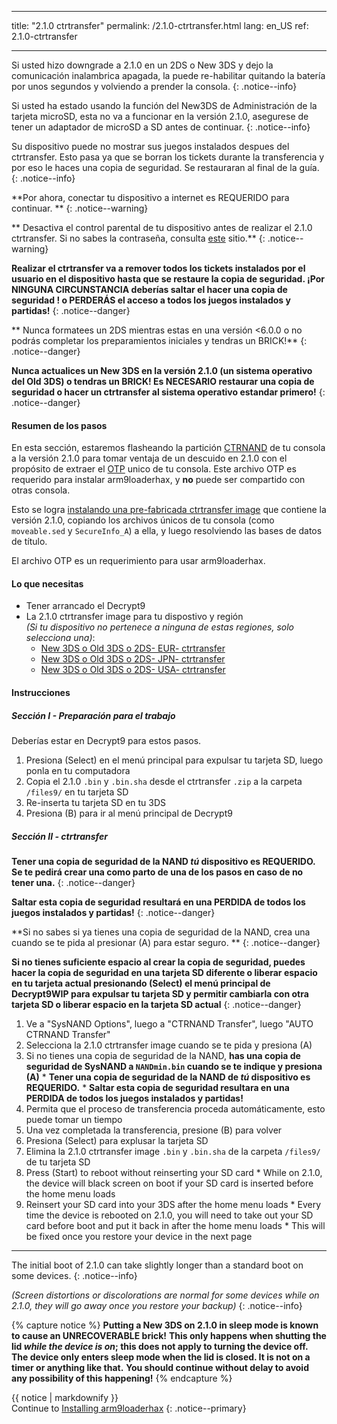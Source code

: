 * * *

title: "2.1.0 ctrtransfer" permalink: /2.1.0-ctrtransfer.html lang: en_US ref: 2.1.0-ctrtransfer

* * *

Si usted hizo downgrade a 2.1.0 en un 2DS o New 3DS y dejo la comunicación inalambrica apagada, la puede re-habilitar quitando la batería por unos segundos y volviendo a prender la consola. {: .notice--info}

Si usted ha estado usando la función del New3DS de Administración de la tarjeta microSD, esta no va a funcionar en la versión 2.1.0, asegurese de tener un adaptador de microSD a SD antes de continuar. {: .notice--info}

Su dispositivo puede no mostrar sus juegos instalados despues del ctrtransfer. Esto pasa ya que se borran los tickets durante la transferencia y por eso le haces una copia de seguridad. Se restauraran al final de la guía. {: .notice--info}

**Por ahora, conectar tu dispositivo a internet es REQUERIDO para continuar. ** {: .notice--warning}

** Desactiva el control parental de tu dispositivo antes de realizar el 2.1.0 ctrtransfer. Si no sabes la contraseña, consulta [este](https://mkey.salthax.org/) sitio.** {: .notice--warning}

**Realizar el ctrtransfer va a remover todos los tickets instalados por el usuario en el dispositivo hasta que se restaure la copia de seguridad. ¡Por NINGUNA CIRCUNSTANCIA deberías saltar el hacer una copia de seguridad ! o PERDERÁS el acceso a todos los juegos instalados y partidas!** {: .notice--danger}

** Nunca formatees un 2DS mientras estas en una versión <6.0.0 o no podrás completar los preparamientos iniciales y tendras un BRICK!** {: .notice--danger}

**Nunca actualices un New 3DS en la versión 2.1.0 (un sistema operativo del Old 3DS) o tendras un BRICK! Es NECESARIO restaurar una copia de seguridad o hacer un ctrtransfer al sistema operativo estandar primero!** {: .notice--danger}

#### Resumen de los pasos

En esta sección, estaremos flasheando la partición [CTRNAND](https://www.3dbrew.org/wiki/Flash_Filesystem#CTR_partition) de tu consola a la versión 2.1.0 para tomar ventaja de un descuido en 2.1.0 con el propósito de extraer el [OTP](otp-info) unico de tu consola. Este archivo OTP es requerido para instalar arm9loaderhax, y **no** puede ser compartido con otras consola.

Esto se logra [instalando una pre-fabricada ctrtransfer image](https://www.reddit.com/r/3dshacks/comments/4zhe4a/) que contiene la versión 2.1.0, copiando los archivos únicos de tu consola (como `moveable.sed` y `SecureInfo_A`) a ella, y luego resolviendo las bases de datos de título.

El archivo OTP es un requerimiento para usar arm9loaderhax.

#### Lo que necesitas

* Tener arrancado el Decrypt9
* La 2.1.0 ctrtransfer image para tu dispostivo y región  
    *(Si tu dispositivo no pertenece a ninguna de estas regiones, solo selecciona una)*: 
    * [New 3DS o Old 3DS o 2DS- EUR- ctrtransfer](magnet:?xt=urn:btih:89acc9c1b488b8b38251de0ddf07975d6bd354a1&dn=2.1.0-4E%5Fctrtransfer%5Fo3ds.zip&tr=udp%3A%2F%2Ftracker.coppersurfer.tk%3A6969%2Fannounce&tr=udp%3A%2F%2Ftracker.opentrackr.org%3A1337%2Fannounce&tr=http%3A%2F%2Ftracker.opentrackr.org%3A1337%2Fannounce&tr=udp%3A%2F%2Fzer0day.ch%3A1337%2Fannounce&tr=udp%3A%2F%2Ftracker.leechers-paradise.org%3A6969%2Fannounce&tr=http%3A%2F%2Fexplodie.org%3A6969%2Fannounce&tr=udp%3A%2F%2Fexplodie.org%3A6969%2Fannounce&tr=udp%3A%2F%2F9.rarbg.com%3A2710%2Fannounce&tr=udp%3A%2F%2Fp4p.arenabg.com%3A1337%2Fannounce&tr=http%3A%2F%2Fp4p.arenabg.com%3A1337%2Fannounce&tr=udp%3A%2F%2Ftracker.aletorrenty.pl%3A2710%2Fannounce&tr=http%3A%2F%2Ftracker.aletorrenty.pl%3A2710%2Fannounce&tr=http%3A%2F%2Ftracker1.wasabii.com.tw%3A6969%2Fannounce&tr=http%3A%2F%2Ftracker.baravik.org%3A6970%2Fannounce&tr=http%3A%2F%2Ftracker.tfile.me%2Fannounce&tr=udp%3A%2F%2Ftorrent.gresille.org%3A80%2Fannounce&tr=http%3A%2F%2Ftorrent.gresille.org%2Fannounce&tr=udp%3A%2F%2Ftracker.yoshi210.com%3A6969%2Fannounce&tr=udp%3A%2F%2Ftracker.tiny-vps.com%3A6969%2Fannounce&tr=udp%3A%2F%2Ftracker.filetracker.pl%3A8089%2Fannounce) 
    * [New 3DS o Old 3DS o 2DS- JPN- ctrtransfer](magnet:?xt=urn:btih:3dbb9c9c85a33c6242f424dcbaebcacdd8a5912b&dn=2.1.0-4J%5Fctrtransfer%5Fo3ds.zip&tr=udp%3A%2F%2Ftracker.coppersurfer.tk%3A6969%2Fannounce&tr=udp%3A%2F%2Ftracker.opentrackr.org%3A1337%2Fannounce&tr=http%3A%2F%2Ftracker.opentrackr.org%3A1337%2Fannounce&tr=udp%3A%2F%2Fzer0day.ch%3A1337%2Fannounce&tr=udp%3A%2F%2Ftracker.leechers-paradise.org%3A6969%2Fannounce&tr=http%3A%2F%2Fexplodie.org%3A6969%2Fannounce&tr=udp%3A%2F%2Fexplodie.org%3A6969%2Fannounce&tr=udp%3A%2F%2F9.rarbg.com%3A2710%2Fannounce&tr=udp%3A%2F%2Fp4p.arenabg.com%3A1337%2Fannounce&tr=http%3A%2F%2Fp4p.arenabg.com%3A1337%2Fannounce&tr=udp%3A%2F%2Ftracker.aletorrenty.pl%3A2710%2Fannounce&tr=http%3A%2F%2Ftracker.aletorrenty.pl%3A2710%2Fannounce&tr=http%3A%2F%2Ftracker1.wasabii.com.tw%3A6969%2Fannounce&tr=http%3A%2F%2Ftracker.baravik.org%3A6970%2Fannounce&tr=http%3A%2F%2Ftracker.tfile.me%2Fannounce&tr=udp%3A%2F%2Ftorrent.gresille.org%3A80%2Fannounce&tr=http%3A%2F%2Ftorrent.gresille.org%2Fannounce&tr=udp%3A%2F%2Ftracker.yoshi210.com%3A6969%2Fannounce&tr=udp%3A%2F%2Ftracker.tiny-vps.com%3A6969%2Fannounce&tr=udp%3A%2F%2Ftracker.filetracker.pl%3A8089%2Fannounce) 
    * [New 3DS o Old 3DS o 2DS- USA- ctrtransfer](magnet:?xt=urn:btih:1609ce9ee7b0ed9b6dea0b3e7cca4fc52dad6ff4&dn=2.1.0-4U%5Fctrtransfer%5Fo3ds.zip&tr=udp%3A%2F%2Ftracker.coppersurfer.tk%3A6969%2Fannounce&tr=udp%3A%2F%2Ftracker.opentrackr.org%3A1337%2Fannounce&tr=http%3A%2F%2Ftracker.opentrackr.org%3A1337%2Fannounce&tr=udp%3A%2F%2Fzer0day.ch%3A1337%2Fannounce&tr=udp%3A%2F%2Ftracker.leechers-paradise.org%3A6969%2Fannounce&tr=http%3A%2F%2Fexplodie.org%3A6969%2Fannounce&tr=udp%3A%2F%2Fexplodie.org%3A6969%2Fannounce&tr=udp%3A%2F%2F9.rarbg.com%3A2710%2Fannounce&tr=udp%3A%2F%2Fp4p.arenabg.com%3A1337%2Fannounce&tr=http%3A%2F%2Fp4p.arenabg.com%3A1337%2Fannounce&tr=udp%3A%2F%2Ftracker.aletorrenty.pl%3A2710%2Fannounce&tr=http%3A%2F%2Ftracker.aletorrenty.pl%3A2710%2Fannounce&tr=http%3A%2F%2Ftracker1.wasabii.com.tw%3A6969%2Fannounce&tr=http%3A%2F%2Ftracker.baravik.org%3A6970%2Fannounce&tr=http%3A%2F%2Ftracker.tfile.me%2Fannounce&tr=udp%3A%2F%2Ftorrent.gresille.org%3A80%2Fannounce&tr=http%3A%2F%2Ftorrent.gresille.org%2Fannounce&tr=udp%3A%2F%2Ftracker.yoshi210.com%3A6969%2Fannounce&tr=udp%3A%2F%2Ftracker.tiny-vps.com%3A6969%2Fannounce&tr=udp%3A%2F%2Ftracker.filetracker.pl%3A8089%2Fannounce)

#### Instrucciones

##### Sección I - Preparación para el trabajo

Deberías estar en Decrypt9 para estos pasos.

  1. Presiona (Select) en el menú principal para expulsar tu tarjeta SD, luego ponla en tu computadora
  2. Copia el 2.1.0 `.bin` y `.bin.sha` desde el ctrtransfer `.zip` a la carpeta `/files9/` en tu tarjeta SD
  3. Re-inserta tu tarjeta SD en tu 3DS
  4. Presiona (B) para ir al menú principal de Decrypt9

##### Sección II - ctrtransfer

**Tener una copia de seguridad de la NAND *tú* dispositivo es REQUERIDO. Se te pedirá crear una como parto de una de los pasos en caso de no tener una.** {: .notice--danger}

**Saltar esta copia de seguridad resultará en una PERDIDA de todos los juegos instalados y partidas!** {: .notice--danger}

**Si no sabes si ya tienes una copia de seguridad de la NAND, crea una cuando se te pida al presionar (A) para estar seguro. ** {: .notice--danger}

**Si no tienes suficiente espacio al crear la copia de seguridad, puedes hacer la copia de seguridad en una tarjeta SD diferente o liberar espacio en tu tarjeta actual presionando (Select) el menú principal de Decrypt9WIP para expulsar tu tarjeta SD y permitir cambiarla con otra tarjeta SD o liberar espacio en la tarjeta SD actual** {: .notice--danger}

  1. Ve a "SysNAND Options", luego a "CTRNAND Transfer", luego "AUTO CTRNAND Transfer"
  2. Selecciona la 2.1.0 ctrtransfer image cuando se te pida y presiona (A)
  3. Si no tienes una copia de seguridad de la NAND, **has una copia de seguridad de SysNAND a `NANDmin.bin` cuando se te indique y presiona (A)** 
    * **Tener una copia de seguridad de la NAND de *tú* dispositivo es REQUERIDO.**
    * **Saltar esta copia de seguridad resultara en una PERDIDA de todos los juegos instalados y partidas!**
  4. Permita que el proceso de transferencia proceda automáticamente, esto puede tomar un tiempo
  5. Una vez completada la transferencia, presione (B) para volver
  6. Presiona (Select) para explusar la tarjeta SD
  7. Elimina la 2.1.0 ctrtransfer image `.bin` y `.bin.sha` de la carpeta `/files9/` de tu tarjeta SD
  8. Press (Start) to reboot without reinserting your SD card 
    * While on 2.1.0, the device will black screen on boot if your SD card is inserted before the home menu loads
  9. Reinsert your SD card into your 3DS after the home menu loads 
    * Every time the device is rebooted on 2.1.0, you will need to take out your SD card before boot and put it back in after the home menu loads
    * This will be fixed once you restore your device in the next page

* * *

The initial boot of 2.1.0 can take slightly longer than a standard boot on some devices. {: .notice--info}

*(Screen distortions or discolorations are normal for some devices while on 2.1.0, they will go away once you restore your backup)* {: .notice--info}

{% capture notice %} **Putting a New 3DS on 2.1.0 in sleep mode is known to cause an UNRECOVERABLE brick!** **This only happens when shutting the lid *while the device is on*; this does not apply to turning the device off.** **The device only enters sleep mode when the lid is closed. It is not on a timer or anything like that.** **You should continue without delay to avoid any possibility of this happening!** {% endcapture %}<div class="notice--danger">{{ notice | markdownify }}</div>Continue to [Installing arm9loaderhax](installing-arm9loaderhax) {: .notice--primary}